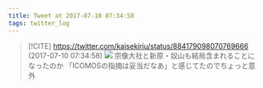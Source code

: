 ```yaml
---
title: Tweet at 2017-07-10 07:34:58
tags: twitter_log
---
```


> [!CITE] https://twitter.com/kaisekiriu/status/884179098070769666 (2017-07-10 07:34:58)
> ![](https://twitter.com/kaisekiriu/status/884179098070769666)
> 宗像大社と新原・奴山も結局含まれることになったのか
> 「ICOMOSの指摘は妥当だなあ」と感じてたのでちょっと意外
